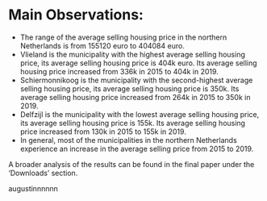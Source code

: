 # Main Observations:

* The range of the average selling housing price in the northern Netherlands is from 155120 euro to 404084 euro.
* Vlieland is the municipality with the highest average selling housing price, its average selling housing price is 404k euro. Its average selling housing price increased from 336k in 2015 to 404k in 2019.
* Schiermonnikoog is the municipality with the second-highest average selling housing price, its average selling housing price is 350k. Its average selling housing price increased from 264k in 2015 to 350k in 2019.
* Delfzijl is the municipality with the lowest average selling housing price, its average selling housing price is 155k. Its average selling housing price increased from 130k in 2015 to 155k in 2019.
* In general, most of the municipalities in the northern Netherlands experience an increase in the average selling price from 2015 to 2019.

A broader analysis of the results can be found in the final paper under the ‘Downloads’ section.

augustinnnnnn

